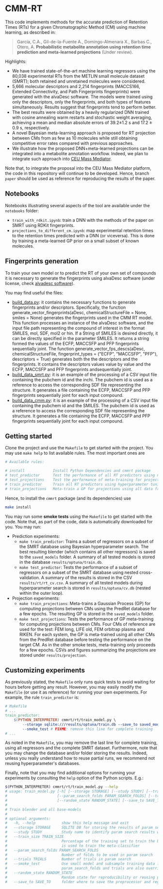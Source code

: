 # CMM-RT
This code implements methods for the accurate prediction of Retention Times 
(RTs) for a given Chromatographic Method (CM) using machine learning, as 
described in:

> García, C.A., Gil-de-la-Fuente A., Domingo-Almenara X., Barbas C., Otero, A. **Probabilistic metabolite annotation using retention time prediction and meta-learned projections** (Under review).



Highlights: 
* We have trained state-of-the-art machine learning regressors using the 80,038 
experimental RTs from the METLIN small molecule dataset (SMRT); both retained 
and unretained molecules were considered.
* 5,666 molecular descriptors and 2,214 fingerprints (MACCS166, Extended Connectivity, and Path Fingerprints fingerprints) were generated with
 the alvaDesc software. The models were trained using only the descriptors, 
 only the fingerprints, and both types of features simultaneously. Results suggest
 that fingerprints tend to perform better.
* The best results were obtained by a heavily regularized DNN trained with 
cosine annealing warm restarts and stochastic weight averaging, achieving a 
mean and median absolute errors of 39.2±1.2 s and 17.2 ± 0.9 s, respectively.
* A novel Bayesian meta-learning approach is proposed for RT projection between
 CMs from as few as 10 molecules while still obtaining competitive error rates 
 compared with previous approaches.
* We illustrate how the proposed DNN+meta-learned projections can be integrated into a 
metabolite annotation workflow. Indeed, we plan to integrate such approach into [CEU Mass Mediator](http://ceumass.eps.uspceu.es/).
 
Note that, to integrate the proposal into the CEU Mass Mediator platform, the code in this 
repository will continue to be developed. Hence, branch `paper` should be used as reference 
for reproducing the results of the paper. 

## Notebooks 
Notebooks illustrating several aspects of the tool are available under the `notebooks` folder:
* `train_with_rdkit.ipynb`: train a DNN with the methods of the paper on SMRT using RDKit fingerprints.
* `projections_to_different_cm.ipynb`: map experimental retention times to the retention times predicted with a DNN (or viceversa). This is done by training a meta-learned GP prior on a small subset of known molecules. 

## Fingerprints generation
To train your own model or to predict the RT of your own set of compounds it is necessary to generate the fingerprints using alvaDesc software (under license, check [alvadesc software](https://www.alvascience.com/alvadesc/)). 

You may find useful the files:

* [build_data.py](cmmrt/rt/build_data_cmm.py): it contains the necessary functions to generate fingerprints and/or descriptors. Specifically, the function generate_vector_fingerprints(aDesc, chemicalStructureFile = None, smiles = None) generates the fingerprints used in the CMM RT model. This function processes an instance of the alvaDesc software, and the input file path representing the compound of interest in the format SMILES, mol, SDF, mol2 or hin. If a String of SMILES is desired directly, it can be directly specified in the parameter SMILES. It returns a string formed the values of the ECFP, MACCSFP and PFP fingerprints sequentially joint. 
The function generate_vector_fps_descs(aDesc, chemicalStructureFile, fingerprint_types = ("ECFP", "MACCSFP", "PFP"), descriptors = True) generates both the the descriptors and the fingerprints. It contains the descriptors values value by value and the ECFP, MACCSFP and PFP fingerprints andsequentially joint. 
* [build_data_smrt.py](cmmrt/rt/build_data_smrt.py): it is an example of the processing of a CSV input file containing the pubchem id and the inchi. The pubchem id is used as a reference to access the corresponding SDF file representing the structure. It generates a file containing the ECFP, MACCSFP and PFP fingerprints sequentially joint for each input compound.
* [build_data_cmm.py](cmmrt/rt/build_data_cmm.py): it is an example of the processing of a CSV input file containing the pubchem id and the SMILES. The pubchem id is used as a reference to access the corresponding SDF file representing the structure. It generates a file containing the ECFP, MACCSFP and PFP fingerprints sequentially joint for each input compound.


## Getting started
Clone the project and use the `Makefile` to get started with the project. You 
may use `make help` to list available rules. The most important ones are 
```bash
# Available rules:

# install             Install Python Dependencies and cmmrt package
# test_predictor      Test the performance of all RT predictors using nested cross-validation
# test_projections    Test the performance of meta-training for projections using 4 reference CMs
# train_predictor     Train all RT predictors using hyperparameter tuning
# train_projections   Meta-train a GP for projections using all data from PredRet database
```

Hence, to install the `cmmrt` package (and its dependencies) use 
```bash
make install
```

You may run some **smoke tests** using the `Makefile` to get started with the 
code. Note that, as part of the code, data is automatically downloaded for you. 
You may run:
* Prediction experiments:
    * `make train_predictor`: Trains a subset of regressors on a subset of the 
    SMRT database using Bayesian hyperparameter search. The best resulting blender
    (which contains all other regressors) is saved to the `saved_models` folder.
    A summary of all tested models is stored in the database `results/optuna/train.db`.
    * `make test_predictor`: Tests the performance of a subset of regressors on
    a subset of the SMRT database using nested cross-validation. A summary of 
    the results is stored in the CSV `results/rt/rt_cv.csv`. A summary of all tested 
    models during hyperparameter search is stored in `results/optuna/cv.db` (nested
    within the outer loop).
* Projection experiments: 
    * `make train_projections`: Meta-trains a Gaussian Process (GP) for computing 
    projections between CMs using the PredRet database for a few epochs. The
    resulting GP is stored in the `saved_models` folder.
    * `make test_projections`: Tests the performance of GP meta-training for 
    computing projections between CMs. Four CMs of reference are used for the
    test: FEM long, LIFE old, FEM orbitrap plasma and RIKEN. For each system, 
    the GP is meta-trained using all other CMs from the PredRet database before
    testing the performance on the target CM. As in the other smoke tests, 
    meta-training only proceeds for a few epochs. CSVs and figures summarizing
    the projections are stored under `results/projection`.

## Customizing experiments
As previously stated, the `Makefile` only runs quick tests to avoid waiting 
for hours before getting any result. However, you may easily modify the `Makefile`
(or use it as reference) for running your own experiments. For example, the rule
`train_predictor` is:
```makefile
# Makefile
# ...
train_predictor:
	$(PYTHON_INTERPRETER) cmmrt/rt/train_model.py \
		--storage sqlite:///results/optuna/train.db --save_to saved_models \
		--smoke_test # FIXME: remove this line for complete training
# ...
```
As noted in the `Makefile`, you may remove the last line for complete training, 
using all regressors and the complete SMRT dataset. Furthermore, note that 
you may change the database and/or folder storing the results. Indeed, unless
you really understand how to reuse partial runs, we recommend not reusing 
hyperparameter's databases.

Finally, note that you may find additional options for running your experiments
by consulting the `help` option of the Python scripts. E.g.:
```bash
$(PYTHON_INTERPRETER) cmmrt/rt/train_model.py --help
# usage: train_model.py [-h] [--storage STORAGE] [--study STUDY] [--train_size TRAIN_SIZE]
#                       [--param_search_folds PARAM_SEARCH_FOLDS] [--trials TRIALS] [--smoke_test]
#                       [--random_state RANDOM_STATE] [--save_to SAVE_TO]
# 
# Train blender and all base-models
# 
# optional arguments:
#   -h, --help            show this help message and exit
#   --storage STORAGE     SQLITE DB for storing the results of param search (e.g.: sqlite:///train.db
#   --study STUDY         Study name to identify param search results withing the DB
#   --train_size TRAIN_SIZE
#                         Percentage of the training set to train the base classifiers. The remainder
#                         is used to train the meta-classifier
#   --param_search_folds PARAM_SEARCH_FOLDS
#                         Number of folds to be used in param search
#   --trials TRIALS       Number of trials in param search
#   --smoke_test          Use small model and subsample training data for quick testing.
#                         param_search_folds and trials are also overridden
#   --random_state RANDOM_STATE
#                         Random state for reproducibility or reusing param search results
#   --save_to SAVE_TO     folder where to save the preprocessor and regressor models
```


